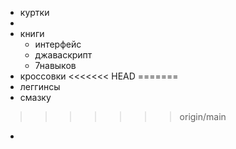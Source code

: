 - куртки
-
- книги
	- интерфейс
	- джаваскрипт
	- 7навыков
- кроссовки
<<<<<<< HEAD
=======
- леггинсы
- смазку
>>>>>>> origin/main
-